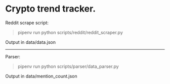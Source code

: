 # Crypto trend tracker.

Reddit scrape script:

> pipenv run python scripts/reddit/reddit_scraper.py

Output in data/data.json

---

Parser:

> pipenv run python scripts/parser/data_parser.py

Output in data/mention_count.json